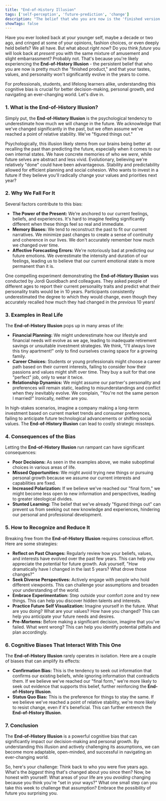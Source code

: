 ```yaml
---
title: "End-of-History Illusion"
tags: ['self-perception', 'future-prediction', 'change']
description: "The belief that who you are now is the 'finished version' and that your tastes and preferences won't significantly change in the future."
showTags: false
---
```



Have you ever looked back at your younger self, maybe a decade or two ago, and cringed at some of your opinions, fashion choices, or even deeply held beliefs? We all have. But what about *right now*? Do you think *future* you will look back at *present* you with the same mixture of amusement and slight embarrassment? Probably not. That's because you're likely experiencing the **End-of-History Illusion** - the persistent belief that who you are now is pretty much the "finished product," and that your tastes, values, and personality won't significantly evolve in the years to come.

For professionals, students, and lifelong learners alike, understanding this cognitive bias is crucial for better decision-making, personal growth, and navigating an ever-changing world. Let's dive in.

### 1. What is the End-of-History Illusion?

Simply put, the **End-of-History Illusion** is the psychological tendency to underestimate how much we will change in the future. We acknowledge that we've changed significantly in the past, but we often assume we've reached a point of relative stability. We've "figured things out."

Psychologically, this illusion likely stems from our brains being better at recalling the past than predicting the future, especially when it comes to our own internal states. We have concrete memories of who we *were*, while future selves are abstract and less vivid. Evolutionary, believing we're relatively "done" could have been advantageous. Stability and predictability allowed for efficient planning and social cohesion. Who wants to invest in a future if they believe you'll radically change your values and priorities next year?

### 2. Why We Fall For It

Several factors contribute to this bias:

*   **The Power of the Present:** We're anchored to our current feelings, beliefs, and experiences. It's hard to imagine feeling significantly different when these things feel so real and immediate.
*   **Memory Biases:** We tend to reconstruct the past to fit our current narratives. We minimize past changes to create a sense of continuity and coherence in our lives. We don't accurately remember how much we changed over time.
*   **Affective Forecasting Errors:** We're notoriously bad at predicting our future emotions. We overestimate the intensity and duration of our feelings, leading us to believe that our current emotional state is more permanent than it is.

One compelling experiment demonstrating the **End-of-History Illusion** was conducted by Jordi Quoidbach and colleagues. They asked people of different ages to report their current personality traits and predict what their personality traits would be in 10 years. Participants consistently underestimated the degree to which they would change, even though they accurately recalled how much they had changed in the *previous* 10 years!

### 3. Examples in Real Life

The **End-of-History Illusion** pops up in many areas of life:

*   **Financial Planning:** We might underestimate how our lifestyle and financial needs will evolve as we age, leading to inadequate retirement savings or unsuitable investment strategies. We think, "I'll always love this tiny apartment!" only to find ourselves craving space for a growing family.
*   **Career Choices:** Students or young professionals might choose a career path based on their current interests, failing to consider how their passions and values might shift over time. They buy a suit for that one "perfect" job, only to wear it twice.
*   **Relationship Dynamics:** We might assume our partner's personality and preferences will remain static, leading to misunderstandings and conflict when they inevitably evolve. We complain, "You're not the same person I married!" Ironically, neither are you.

In high-stakes scenarios, imagine a company making a long-term investment based on current market trends and consumer preferences, failing to anticipate future technological advancements or shifting social values. The **End-of-History Illusion** can lead to costly strategic missteps.

### 4. Consequences of the Bias

Letting the **End-of-History Illusion** run rampant can have significant consequences:

*   **Poor Decisions:** As seen in the examples above, we make suboptimal choices in various areas of life.
*   **Missed Opportunities:** We might avoid trying new things or pursuing personal growth because we assume our current interests and capabilities are fixed.
*   **Increased Polarization:** If we believe we've reached our "final form," we might become less open to new information and perspectives, leading to greater ideological divides.
*   **Stunted Learning:** The belief that we've already "figured things out" can prevent us from seeking out new knowledge and experiences, hindering our personal and professional development.

### 5. How to Recognize and Reduce It

Breaking free from the **End-of-History Illusion** requires conscious effort. Here are some strategies:

*   **Reflect on Past Changes:** Regularly review how your beliefs, values, and interests have evolved over the past few years. This can help you appreciate the potential for future growth. Ask yourself, "How dramatically have I changed in the last 5 years? What drove those changes?"
*   **Seek Diverse Perspectives:** Actively engage with people who hold different viewpoints. This can challenge your assumptions and broaden your understanding of the world.
*   **Embrace Experimentation:** Step outside your comfort zone and try new things. This can help you discover hidden talents and interests.
*   **Practice Future Self Visualization:** Imagine yourself in the future. What are you doing? What are your values? How have you changed? This can help you anticipate your future needs and desires.
*   **Pre-Mortems:** Before making a significant decision, imagine that you've failed. What went wrong? This can help you identify potential pitfalls and plan accordingly.

### 6. Cognitive Biases That Interact With This One

The **End-of-History Illusion** rarely operates in isolation. Here are a couple of biases that can amplify its effects:

*   **Confirmation Bias:** This is the tendency to seek out information that confirms our existing beliefs, while ignoring information that contradicts them. If we believe we've reached our "final form," we're more likely to seek out evidence that supports this belief, further reinforcing the **End-of-History Illusion**.
*   **Status Quo Bias:** This is the preference for things to stay the same. If we believe we've reached a point of relative stability, we're more likely to resist change, even if it's beneficial. This can further entrench the **End-of-History Illusion**.

### 7. Conclusion

The **End-of-History Illusion** is a powerful cognitive bias that can significantly impact our decision-making and personal growth. By understanding this illusion and actively challenging its assumptions, we can become more adaptable, open-minded, and successful in navigating an ever-changing world.

So, here's your challenge: Think back to who you were five years ago. What's the *biggest* thing that's changed about you since then? Now, be honest with yourself: What areas of your life are you *avoiding* changing because you think you're "set in your ways?" What one small step can you take this week to challenge that assumption? Embrace the possibility of future you surprising you.

